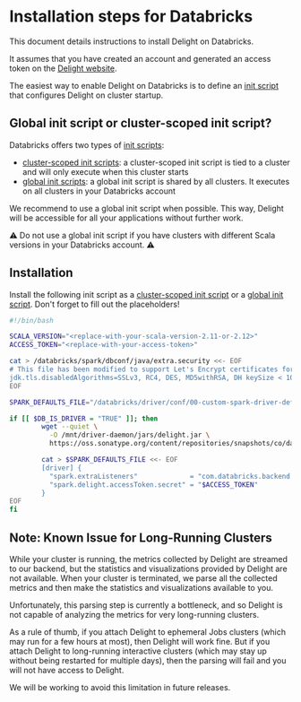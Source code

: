 # Installation steps for Databricks

This document details instructions to install Delight on Databricks.

It assumes that you have created an account and generated an access token on the [Delight website](https://www.datamechanics.co/delight).

The easiest way to enable Delight on Databricks is to define an [init script](https://docs.databricks.com/clusters/init-scripts.html) that configures Delight on cluster startup.

## Global init script or cluster-scoped init script?

Databricks offers two types of [init scripts](https://docs.databricks.com/clusters/init-scripts.html):
* [cluster-scoped init scripts](https://docs.databricks.com/clusters/init-scripts.html#cluster-scoped-init-scripts): a cluster-scoped init script is tied to a cluster and will only execute when this cluster starts
* [global init scripts](https://docs.databricks.com/clusters/init-scripts.html#global-init-scripts-new): a global init script is shared by all clusters. It executes on all clusters in your Databricks account

We recommend to use a global init script when possible. This way, Delight will be accessible for all your applications without further work.

⚠ Do not use a global init script if you have clusters with different Scala versions in your Databricks account. ⚠️

## Installation

Install the following init script as a [cluster-scoped init script](https://docs.databricks.com/clusters/init-scripts.html#cluster-scoped-init-scripts) or a [global init script](https://docs.databricks.com/clusters/init-scripts.html#global-init-scripts-new). Don't forget to fill out the placeholders!

```bash
#!/bin/bash

SCALA_VERSION="<replace-with-your-scala-version-2.11-or-2.12>"
ACCESS_TOKEN="<replace-with-your-access-token>"

cat > /databricks/spark/dbconf/java/extra.security <<- EOF
# This file has been modified to support Let's Encrypt certificates for the use of Delight (GCM not disabled)
jdk.tls.disabledAlgorithms=SSLv3, RC4, DES, MD5withRSA, DH keySize < 1024, EC keySize < 224, 3DES_EDE_CBC, anon, NULL
EOF

SPARK_DEFAULTS_FILE="/databricks/driver/conf/00-custom-spark-driver-defaults.conf"

if [[ $DB_IS_DRIVER = "TRUE" ]]; then
        wget --quiet \
          -O /mnt/driver-daemon/jars/delight.jar \
          https://oss.sonatype.org/content/repositories/snapshots/co/datamechanics/delight_$SCALA_VERSION/latest-SNAPSHOT/delight_$SCALA_VERSION-latest-SNAPSHOT.jar

        cat > $SPARK_DEFAULTS_FILE <<- EOF
        [driver] {
          "spark.extraListeners"             = "com.databricks.backend.daemon.driver.DBCEventLoggingListener,co.datamechanics.delight.DelightListener"
          "spark.delight.accessToken.secret" = "$ACCESS_TOKEN"
        }
EOF
fi
```

## Note: Known Issue for Long-Running Clusters

While your cluster is running, the metrics collected by Delight are streamed to our backend, but the statistics and visualizations provided by Delight are not available. 
When your cluster is terminated, we parse all the collected metrics and then make the statistics and visualizations available to you. 

Unfortunately, this parsing step is currently a bottleneck, and so Delight is not capable of analyzing the metrics for very long-running clusters.

As a rule of thumb, if you attach Delight to ephemeral Jobs clusters (which may run for a few hours at most), then Delight will work fine. 
But if you attach Delight to long-running interactive clusters (which may stay up without being restarted for multiple days), then the parsing will fail and you will not have access to Delight.

We will be working to avoid this limitation in future releases. 
